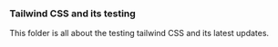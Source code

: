 ### Tailwind CSS and its testing
This folder is all about the testing tailwind CSS and its latest updates.